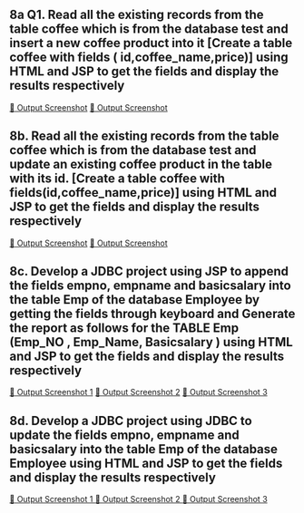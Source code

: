 ## 8a Q1. Read all the existing records from the table coffee which is from the database test and insert a new coffee product into it [Create a table coffee with fields ( id,coffee_name,price)] using HTML and JSP to get the fields and display the results respectively

[🔗 Output Screenshot](https://github.com/SmShravya/Advanced-Java/blob/main/8%20JDBC%20JSP%20Programs%201/8a%20InsertCoffee_JDBC/addCoffee.png)
[🔗 Output Screenshot](https://github.com/SmShravya/Advanced-Java/blob/main/8%20JDBC%20JSP%20Programs%201/8a%20InsertCoffee_JDBC/addCoffee1..png)


## 8b. Read all the existing records from the table coffee which is from the database test and update an existing coffee product in the table with its id. [Create a table coffee with fields(id,coffee_name,price)] using HTML and JSP to get the fields and display the results respectively

[🔗 Output Screenshot](hhttps://github.com/SmShravya/Advanced-Java/blob/main/8%20JDBC%20JSP%20Programs%201/8b%20UpdateCoffee_JDBC/update%20(1).png)
[🔗 Output Screenshot](https://github.com/SmShravya/Advanced-Java/blob/main/8%20JDBC%20JSP%20Programs%201/8b%20UpdateCoffee_JDBC/update%20(2).png)


## 8c. Develop a JDBC project using JSP to append the fields empno, empname and basicsalary into the table Emp of the database Employee by getting the fields through keyboard and Generate the report as follows for the TABLE Emp (Emp_NO , Emp_Name, Basicsalary ) using HTML and JSP to get the fields and display the results respectively

[🔗 Output Screenshot 1](https://github.com/SmShravya/Advanced-Java/blob/main/8%20JDBC%20JSP%20Programs%201/8c%20InsertEmployee_JDBC/insert....png) 
[🔗 Output Screenshot 2](https://github.com/SmShravya/Advanced-Java/blob/main/8%20JDBC%20JSP%20Programs%201/8c%20InsertEmployee_JDBC/insert1.........png)
[🔗 Output Screenshot 3](https://github.com/SmShravya/Advanced-Java/blob/main/8%20JDBC%20JSP%20Programs%201/8c%20InsertEmployee_JDBC/insert2......png)



## 8d. Develop a JDBC project using JDBC to update the fields empno, empname and basicsalary into the table Emp of the database Employee using HTML and JSP to get the fields and display the results respectively

[🔗 Output Screenshot 1 ](https://github.com/SmShravya/Advanced-Java/blob/main/8%20JDBC%20JSP%20Programs%201/8d%20UpdateEmployee_JDBC/update..png)
[🔗 Output Screenshot 2 ](https://github.com/SmShravya/Advanced-Java/blob/main/8%20JDBC%20JSP%20Programs%201/8d%20UpdateEmployee_JDBC/update1..png)
[🔗 Output Screenshot 3](https://github.com/SmShravya/Advanced-Java/blob/main/8%20JDBC%20JSP%20Programs%201/8d%20UpdateEmployee_JDBC/update2..png)
